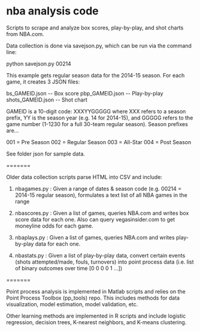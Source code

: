 nba analysis code
======

Scripts to scrape and analyze box scores, play-by-play, and shot charts from NBA.com.

Data collection is done via savejson.py, which can be run via the command line:
  
  python savejson.py 00214
  
This example gets regular season data for the 2014-15 season. For each game, it creates 3 JSON files:

  bs_GAMEID.json -- Box score
  pbp_GAMEID.json -- Play-by-play
  shots_GAMEID.json -- Shot chart
  
GAMEID is a 10-digit code: XXXYYGGGGG where XXX refers to a season prefix, YY is the season year (e.g. 14 for 2014-15), and GGGGG refers to the game number (1-1230 for a full 30-team regular season). Season prefixes are...

  001 = Pre Season
  002 = Regular Season
  003 = All-Star
  004 = Post Season

See folder json for sample data.

=======

Older data collection scripts parse HTML into CSV and include:

1. nbagames.py : Given a range of dates & season code (e.g. 00214 = 2014-15 regular season), formulates a text list of all NBA games in the range

2. nbascores.py : Given a list of games, queries NBA.com and writes box score data for each one. Also can query vegasinsider.com to get moneyline odds for each game.

3. nbaplays.py : Given a list of games, queries NBA.com and writes play-by-play data for each one.

4. nbastats.py : Given a list of play-by-play data, convert certain events (shots attempted/made, fouls, turnovers) into point process data (i.e. list of binary outcomes over time [0 0 0 0 1 ...])

=======

Point process analysis is implemented in Matlab scripts and relies on the Point Process Toolbox (pp_tools) repo. This includes methods for data visualization, model estimation, model validation, etc.

Other learning methods are implemented in R scripts and include logistic regression, decision trees, K-nearest neighbors, and K-means clustering.

